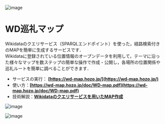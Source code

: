 ![image](https://github.com/user-attachments/assets/f118fa8a-69e2-4cb8-8c50-681018367347)
# WD巡礼マップ
Wikidataのクエリサービス（SPARQLエンドポイント）を使った，経路検索付きのMAPを簡単に生成するサービスです．  
Wikidataに登録されている位置情報のオープンデータを利用して，テーマに沿った様々なマップを数ステップの簡単な操作で作成・公開し，各場所の位置関係や巡礼ルートを簡単に調べることができます．

- サービスの実行： **[https://wd-map.hozo.jp/](https://wd-map.hozo.jp/)**
- 使い方：**[https://wd-map.hozo.jp/doc/WD-map.pdf](https://wd-map.hozo.jp/doc/WD-map.pdf)**
- 技術解説：**[Wikidataのクエリサービスを用いたMAP作成](https://qiita.com/koujikozaki/items/197db0dfc555d57338c6)**

![image](https://github.com/user-attachments/assets/cd9beacc-a0bf-41eb-a3aa-f42cf847e0e3)

![image](https://github.com/user-attachments/assets/2c8be70b-63e9-46ed-b647-4a292ebc5a17)
